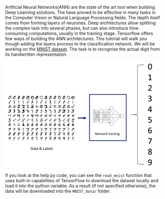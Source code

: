 Artificial Neural Networks(ANN) are the state of the art tool when building Deep Learning solutions. The have proved to be effective in many tasks in the Computer Vision or Natural Language Processing fields.
The depth itself comes from forming layers of neurones. Deep architectures allow splitting the complex task into several phases, but can also introduce time-consuming computations, usually in the training stage.
Tensorflow offers few ways of building the ANN architectures. This tutorial will walk you though adding the layers process to the classification network.
We will be working on the [MNIST dataset](http://yann.lecun.com/exdb/mnist/). The task is to recognise the actual digit from its handwritten representation.

![MNIST Classification](assets/MNIST-classification.png)

If you look at the help.py code, you can see the `read_mnist` function that uses built-in capabilities of TensorFlow to download the dataset locally and load it into the python variable. As a result (if not specified otherwise), the data will be downloaded into the `MNIST_data/` folder.
